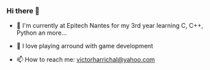 ### Hi there 👋

<!--
**VictorHarri-Chal/VictorHarri-Chal** is a ✨ _special_ ✨ repository because its `README.md` (this file) appears on your GitHub profile.

Here are some ideas to get you started:

- 🔭 I’m currently working on ...
- 🌱 I’m currently learning ...
- 👯 I’m looking to collaborate on ...
- 🤔 I’m looking for help with ...
- 💬 Ask me about ...
- 📫 How to reach me: ...
- 😄 Pronouns: ...
- ⚡ Fun fact: ...
-->

- 🌱 I'm currently at Epitech Nantes for my 3rd year learning C, C++, Python an more...

- 🎇 I love playing arround with game development

- 📫 How to reach me: victorharrichal@yahoo.com
